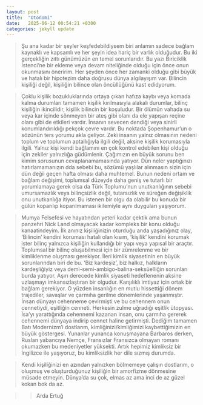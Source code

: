 ```yaml
---
layout: post
title:  "Otonomi"
date:   2025-06-12 00:54:21 +0300
categories: jekyll update
---
```

> Şu ana kadar bir şeyler keşfedebildiysem biri anlamın sadece bağlam kaynaklı ve kapsamlı ve her şeyin idea hariç bir varlık olduğudur. Bu iki gerçekliğin zıttı günümüzün en temel sorunlarıdır. Bu yazı Biriciklik İstenci’ne bir ekleme veya devam niteliğinde olduğu için önce onun okunmasını öneririm. Her şeyden önce her zamanki olduğu gibi büyük ve hatalı bir hipotezim daha doğrusu dünya algılayışım var. Bilincin kişiliği değil, kişiliğin bilince olan öncüllüğünü kast edidyorum. 

> Çoklu kişilik bozukluklarında ortaya çıkan hafıza kaybı veya komada kalma durumları tamamen kişilik kırılmasıyla alakalı durumlar, bilinç kişiliğin ikincilidir, kişilik bilincin bir koşuludur. Bir ölümün vahada su veya kar içinde sönmeyen bir ateş gibi olanı da ele yapışan reçine olanı gibi de etkileri vardır. İnsanın sevecen dendiği veya sinirli konumlandırıldığı pekçok çevre vardır. Bu noktada Şopenhamur’un o sözünün ters yorumu akla geliyor. Zeki insanın yalnız olmasının nedeni toplum ve toplumun aptallığıyla ilgili değil, aksine kişilik korumasıyla ilgili. Yalnız kişi kendi bağlamını en çok kontrol edebilen kişi olduğu için zekiler yalnızlığa güdümlenir. Çağımızın en büyük sorunu ben kimim sorusunun cevaplanamamasında yatıyor. Dün neler yaptığınızı hatırlamamanızın dda sebebi bu, sözümü yaşlılar alınmasın sizin için dün değil geçen hafta olması daha muhtemel. Bunun nedeni ortam ve bağlam değişimi, toplumsal düzeyde daha geniş ve tutarlı bir yorumlamaya gerek olsa da Türk Toplumu’nun unutkanlığının sebebi umursamazlık veya bilinçsizlik değil, tutarsızlık ve süreğen değişiklik onu unutkanlığa itiyor. Bu istenen bir olgu da olabilir bu konuda bir gülün koparılıp koparılmaması ikilemiyle aynı duyguları yaşıyorum. 

> Mumya Felsefesi ve hayatından yeteri kadar çektik ama bunun panzehri Nick Land olmayacak kadar kompleks bir konu olduğu kanaatindeyim. İlk anınız kişiliğinizin oturduğu anda yaşadığınız olay, ‘Bilincin’ kendini koruması hatalı olan kısım, ‘kişilik’ kendini korumak ister bilinç yalnızca kişiliğin kullandığı bir yapı veya yapısal bir araçtır. Toplumsal bir bilinç oluşabilmesi için bir zümrelenme ve bir kimliklenme oluşması gerekiyor. İleri kimlik siyasetinin en büyük sorunlarından biri de bu. ‘Biz kardeşiz’, biz halkız, halkların kardeşliğiyiz veya demi-semi-ambigo-balina-seksüelliğin sorunları burda yatıyor. Aşırı derecede kimlik siyaseti hedeflenenin aksine uzlaşmayı imkansızlaştıran bir olgudur. Karşılıklı imtiyaz için ortak bir bağlam gerekiyor. O yüzden insanlığın en mutlu hissettiği dönem trajediler, savaşlar ve çarmıha gerilme dönemlerinde yaşanmıştır. İnsan dünyayı cehenneme çevirmişti ve bu cehennem onun cennetiydi, eşitliğin cenneti. Herkesin zulme uğradığı eşitlik ütopyası. İsa’yı yarattığında cehennemi kazanan insan, onu çarmıha gererek cehennemi dünyaya indirip cennet haline getirmişti. Dediğim tamamen Batı Modernizm’i dostlarım, kimliğinizi/kimliğimizi kaybettiğimizin en büyük göstergesi. Yunanlar yunanca konuşmayana Barbaros derken, Ruslan yabancıya Nemçe, Fransızlar Fransızca olmayan romanı okumazken bu medeniyetler yüksekti. Artık hepimiz kimliksiz bir İngilizce ile yaşıyoruz, bu kimliksizlik her dile sızmış durumda. 

> Kendi kişiliğinizi en azından yalnızken bölmemeye çalışın dostlarım, o oluşmuş ve oluşturduğunuz kişiliğin bir amorfizme dönmesine müsade etmeyin. Dünya’da su çok, elmas az ama inci de az güzel kokan bok da az.

>> Arda Ertuğ